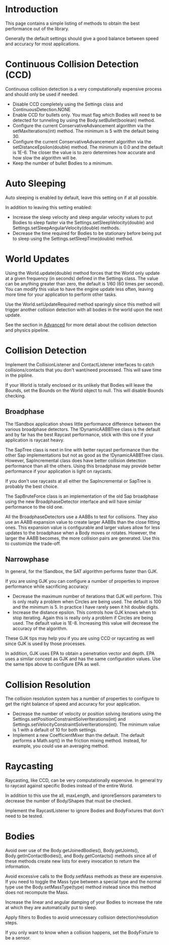 # Introduction #
This page contains a simple listing of methods to obtain the best performance out of the library.

Generally the default settings should give a good balance between speed and accuracy for most applications.



# Continuous Collision Detection (CCD) #
Continuous collision detection is a very computationally expensive process and should only be used if needed.
  * Disable CCD completely using the Settings class and ContinuousDetection.NONE
  * Enable CCD for bullets only.  You must flag which Bodies will need to be detected for tunneling by using the Body.setBullet(boolean) method.
  * Configure the current ConservativeAdvancement algorithm via the setMaxIterations(int) method.  The minimum is 5 with the default being 30.
  * Configure the current ConservativeAdvancement algorithm via the setDistanceEpsilon(double) method. The minimum is 0.0 and the default is 1E-6.  The closer the value is to zero determines how accurate and how slow the algorithm will be.
  * Keep the number of bullet Bodies to a minimum.

# Auto Sleeping #
Auto sleeping is enabled by default, leave this setting on if at all possible.

In addition to leaving this setting enabled:
  * Increase the sleep velocity and sleep angular velocity values to put Bodies to sleep faster via the Settings.setSleepVelocity(double) and Settings.setSleepAngularVelocity(double) methods.
  * Decrease the time required for Bodies to be stationary before being put to sleep using the Settings.setSleepTime(double) method.

# World Updates #
Using the World.update(double) method forces that the World only update at a given frequency (in seconds) defined in the Settings class.  The value can be anything greater than zero, the default is 1/60 (60 times per second).  You can modify this value to have the engine update less often, leaving more time for your application to perform other tasks.

Use the World.setUpdateRequired method sparingly since this method will trigger another collision detection with all bodies in the world upon the next update.

See the section in [Advanced](Advanced.md) for more detail about the collision detection and physics pipeline.

# Collision Detection #
Implement the CollisionListener and ContactListener interfaces to catch collisions/contacts that you don't want/need processed.  This will save time in the pipline.

If your World is totally enclosed or its unlikely that Bodies will leave the Bounds, set the Bounds on the World object to null.  This will disable Bounds checking.

## Broadphase ##
The !Sandbox application shows little performance difference between the various broadphase detectors.  The !DynamicAABBTree class is the default and by far has the best Raycast performance, stick with this one if your application is raycast heavy.

The SapTree class is next in line with better raycast performance than the other Sap implementations but not as good as the !DynamicAABBTree class.  However, SapIncremental class does have better collision detection performance than all the others.  Using this broadphase may provide better performance if your application is light on raycasts.

If you don't use raycasts at all either the SapIncremental or SapTree is probably the best choice.

The SapBruteForce class is an implementation of the old Sap broadphase using the new BroadphaseDetector interface and will have similar performance to the old one.

All the BroadphaseDetectors use a AABBs to test for collisions.  They also use an AABB expansion value to create larger AABBs than the close fitting ones.  This expansion value is configurable and larger values allow for less updates to the broadphase when a Body moves or rotates.  However, the larger the AABB becomes, the more collision pairs are generated.  Use this to customize the trade-off.

## Narrowphase ##
In general, for the !Sandbox, the SAT algorithm performs faster than GJK.

If you are using GJK you can configure a number of properties to improve performance while sacrificing accuracy:
  * Decrease the maximum number of iterations that GJK will perform.  This is only really a problem when Circles are being used.  The default is 100 and the minimum is 5.  In practice I have rarely seen it hit double digits.
  * Increase the distance epsilon.  This controls how GJK knows when to stop iterating.  Again this is really only a problem if Circles are being used.  The default value is 1E-8.  Increasing this value will decrease the accuracy of the algorithm.

These GJK tips may help you if you are using CCD or raycasting as well since GJK is used by those processes.

In addition, GJK uses EPA to obtain a penetration vector and depth.  EPA uses a similar concept as GJK and has the same configuration values.  Use the same tips above to configure EPA as well.

# Collision Resolution #
The collision resolution system has a number of properties to configure to get the right balance of speed and accuracy for your application.
  * Decrease the number of velocity or position solving iterations using the Settings.setPositionConstraintSolverIterations(int) and Settings.setVelocityConstraintSolverIterations(int).  The minimum value is 1 with a default of 10 for both settings.
  * Implement a new CoefficientMixer than the default.  The default performs a Math.sqrt() in the friction mixing method.  Instead, for example, you could use an averaging method.

# Raycasting #
Raycasting, like CCD, can be very computationally expensive.  In general try to raycast against specific Bodies instead of the entire World.

In addition to this use the all, maxLength, and ignoreSensors parameters to decrease the number of Body/Shapes that must be checked.

Implement the RaycastListener to ignore Bodies and BodyFixtures that don't need to be tested.

# Bodies #
Avoid over use of the Body.getJoinedBodies(), Body.getJoints(), Body.getInContactBodies(), and Body.getContacts() methods since all of these methods create new lists for every invocation to return the information.

Avoid excessive calls to the Body.setMass methods as these are expensive.  If you need to toggle the Mass type between a special type and the normal type use the Body.setMassType(type) method instead since this method does not recompute the Mass.

Increase the linear and angular damping of your Bodies to increase the rate at which they are automatically put to sleep.

Apply filters to Bodies to avoid unnecessary collision detection/resolution steps.

If you only want to know when a collision happens, set the BodyFixture to be a sensor.